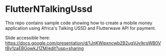 # FlutterNTalkingUssd

This repo contains sample code showing how to create a mobile money application using Africa's Talking USSD and Flutterwave API for payment.

Slide accessible here:
https://docs.google.com/presentation/d/1JnKWipxncwb2B2ugVJvIkrsWB0VtBv1zaEBGowkJ1ZM/edit?usp=sharing


